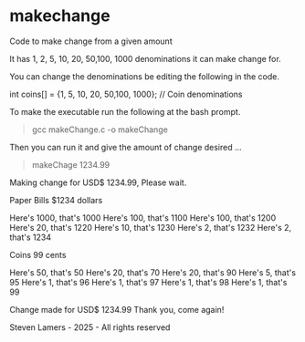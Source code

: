 # makechange
Code to make change from a given amount

It has 1, 2, 5, 10, 20, 50,100, 1000 denominations it can make change for.

You can change the denominations be editing the following in the code.

int coins[] = {1, 5, 10, 20, 50,100, 1000}; // Coin denominations



To make the executable run the following at the bash prompt. 

> gcc makeChange.c -o makeChange


Then you can run it and give the amount of change desired  ...

> makeChage 1234.99

Making change for USD$ 1234.99, Please wait.

Paper Bills $1234 dollars

Here's  1000, that's 1000 
Here's   100, that's 1100 
Here's   100, that's 1200 
Here's    20, that's 1220 
Here's    10, that's 1230 
Here's     2, that's 1232 
Here's     2, that's 1234 

Coins 99 cents

Here's    50, that's 50 
Here's    20, that's 70 
Here's    20, that's 90 
Here's     5, that's 95 
Here's     1, that's 96 
Here's     1, that's 97 
Here's     1, that's 98 
Here's     1, that's 99 

Change made for USD$ 1234.99 Thank you, come again! 

Steven Lamers - 2025 - All rights reserved

